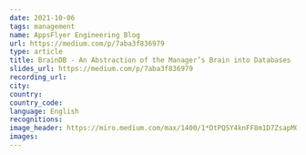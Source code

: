 ```yaml
---
date: 2021-10-06
tags: management
name: AppsFlyer Engineering Blog
url: https://medium.com/p/7aba3f836979
type: article
title: BrainDB - An Abstraction of the Manager’s Brain into Databases
slides_url: https://medium.com/p/7aba3f836979
recording_url: 
city: 
country: 
country_code: 
language: English
recognitions:
image_header: https://miro.medium.com/max/1400/1*DtPQSY4knFF8m1D7ZsapMQ.png
images:
---
```


